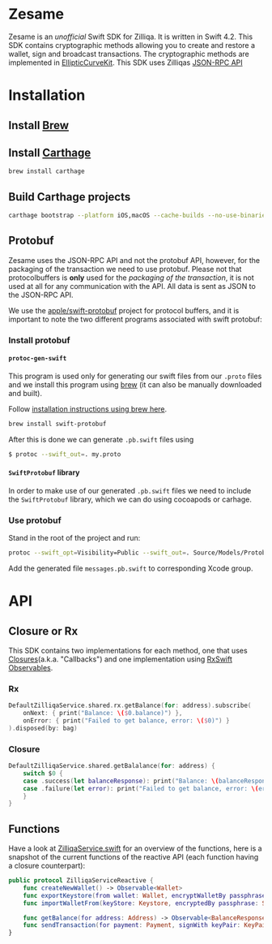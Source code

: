 # Zesame

Zesame is an *unofficial* Swift SDK for Zilliqa. It is written in Swift 4.2. This SDK contains cryptographic methods allowing you to create and restore a wallet, sign and broadcast transactions. The cryptographic methods are implemented in [EllipticCurveKit](https://github.com/Sajjon/EllipticCurveKit). This SDK uses Zilliqas [JSON-RPC API](https://apidocs.zilliqa.com/#introduction)

# Installation

## Install [Brew](https://brew.sh/)

## Install [Carthage](https://github.com/Carthage/Carthage/)
```bash
brew install carthage
```

## Build Carthage projects
```bash
carthage bootstrap --platform iOS,macOS --cache-builds --no-use-binaries
```

## Protobuf
Zesame uses the JSON-RPC API and not the protobuf API, however, for the packaging of the transaction we need to use protobuf. Please not that protocolbuffers is **only** used for the *packaging of the transaction*, it is not used at all for any communication with the API. All data is sent as JSON to the JSON-RPC API.

We use the [apple/swift-protobuf](https://github.com/apple/swift-protobuf) project for protocol buffers, and it is important to note the two different programs associated with swift protobuf:

### Install protobuf
#### `protoc-gen-swift`
This program is used only for generating our swift files from our `.proto` files and we install this program using [brew](https://brew.sh/) (it can also be manually downloaded and built). 

Follow [installation instructions using brew here](https://github.com/apple/swift-protobuf#alternatively-install-via-homebrew). 
```bash
brew install swift-protobuf
```

After this is done we can generate `.pb.swift` files using

```bash
$ protoc --swift_out=. my.proto
```

#### `SwiftProtobuf` library
In order to make use of our generated `.pb.swift` files we need to include the `SwiftProtobuf` library, which we can do using cocoapods or carhage.

### Use protobuf

Stand in the root of the project and run:

```bash
protoc --swift_opt=Visibility=Public --swift_out=. Source/Models/Protobuf/messages.proto
```

Add the generated file `messages.pb.swift` to corresponding Xcode group.

# API
## Closure or Rx
This SDK contains two implementations for each method, one that uses [Closures](https://docs.swift.org/swift-book/LanguageGuide/Closures.html)(a.k.a. "Callbacks") and one implementation using [RxSwift Observables](https://github.com/ReactiveX/RxSwift).

### Rx
```swift
DefaultZilliqaService.shared.rx.getBalance(for: address).subscribe(
    onNext: { print("Balance: \($0.balance)") },
    onError: { print("Failed to get balance, error: \($0)") }
).disposed(by: bag)
```

### Closure
```swift
DefaultZilliqaService.shared.getBalalance(for: address) {
    switch $0 {
    case .success(let balanceResponse): print("Balance: \(balanceResponse.balance)") 
    case .failure(let error): print("Failed to get balance, error: \(error)")
    }
}
```

## Functions
Have a look at [ZilliqaService.swift](Source/Services/ZilliqaService+Rx/ZilliqaService.swift) for an overview of the functions, here is a snapshot of the current functions of the reactive API (each function having a closure counterpart):
```swift
public protocol ZilliqaServiceReactive {
    func createNewWallet() -> Observable<Wallet>
    func exportKeystore(from wallet: Wallet, encryptWalletBy passphrase: String) -> Observable<Keystore>
    func importWalletFrom(keyStore: Keystore, encryptedBy passphrase: String) -> Observable<Wallet>

    func getBalance(for address: Address) -> Observable<BalanceResponse>
    func sendTransaction(for payment: Payment, signWith keyPair: KeyPair) -> Observable<TransactionIdentifier>
}
```
